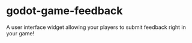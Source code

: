 # godot-game-feedback
A user interface widget allowing your players to submit feedback right in your game!
